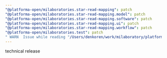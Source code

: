 ```yaml
---
"@platforma-open/milaboratories.star-read-mapping": patch
"@platforma-open/milaboratories.star-read-mapping.model": patch
"@platforma-open/milaboratories.star-read-mapping.software": patch
"@platforma-open/milaboratories.star-read-mapping.ui": patch
"@platforma-open/milaboratories.star-read-mapping.workflow": patch
"@platforma-open/milaboratories.test": patch
" WARN  Issue while reading "/Users/denkoren/work/milaboratory/platforma/platforma-open/star-read-mapping/.npmrc". Failed to replace env in config: ${NPMJS_TOKEN}": patch
---
```


technical release
